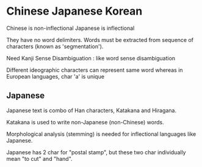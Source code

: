 
# Chinese Japanese Korean

Chinese is non-inflectional
Japanese is inflectional

They have no word delimiters.  Words must be extracted from sequence of characters (known as 'segmentation').

Need Kanji Sense Disambiguation : like word sense disambiguation

Different ideographic characters can represent same word whereas in European languages, char 'a' is unique

## Japanese

Japanese text is combo of Han characters, Katakana and Hiragana.  

Katakana is used to write non-Japanese (non-Chinese) words.  

Morphological analysis (stemming) is needed for inflectional languages like Japanese.

Japanese has 2 char for "postal stamp", but these two char individually mean "to cut" and "hand".










